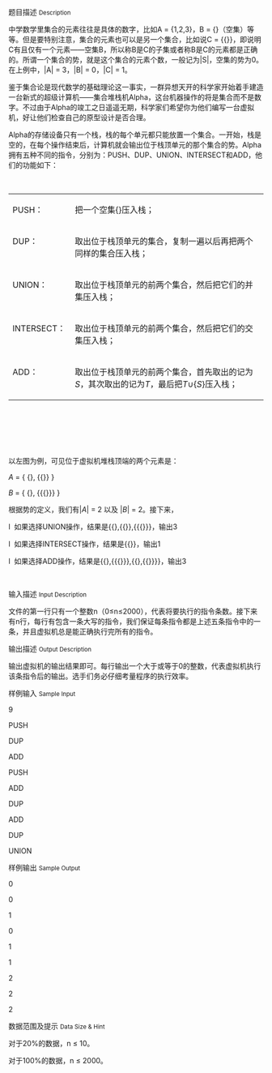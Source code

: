 <div class="panel panel-default">
<div class="area-title">
<span>
题目描述
<small>Description</small>
</span></div>
<div class="panel-body">

<p>中学数学里集合的元素往往是具体的数字，比如A = {1,2,3}，B = {}（空集）等等。但是要特别注意，集合的元素也可以是另一个集合，比如说C = {{}}，即说明C有且仅有一个元素——空集B，所以称B是C的子集或者称B是C的元素都是正确的。所谓一个集合的势，就是这个集合的元素个数，一般记为|S|，空集的势为0。在上例中，|A| = 3，|B| = 0，|C| = 1。</p>
<p>鉴于集合论是现代数学的基础理论这一事实，一群异想天开的科学家开始着手建造一台新式的超级计算机——集合堆栈机Alpha，这台机器操作的将是集合而不是数字。不过由于Alpha的竣工之日遥遥无期，科学家们希望你为他们编写一台虚拟机，好让他们检查自己的原型设计是否合理。</p>
<p>Alpha的存储设备只有一个栈，栈的每个单元都只能放置一个集合。一开始，栈是空的，在每个操作结束后，计算机就会输出位于栈顶单元的那个集合的势。Alpha拥有五种不同的指令，分别为：PUSH、DUP、UNION、INTERSECT和ADD，他们的功能如下：</p>
<p> </p>
<table border="0" cellpadding="0" cellspacing="0" style="">
<tbody>
<tr>
<td valign="top" width="108">
<p>PUSH：</p>
</td>
<td valign="top" width="468">
<p>把一个空集{}压入栈；</p>
</td>
</tr>
<tr>
<td valign="top" width="108">
<p>DUP：</p>
</td>
<td valign="top" width="468">
<p>取出位于栈顶单元的集合，复制一遍以后再把两个同样的集合压入栈；</p>
</td>
</tr>
<tr>
<td valign="top" width="108">
<p>UNION：</p>
</td>
<td valign="top" width="468">
<p>取出位于栈顶单元的前两个集合，然后把它们的并集压入栈；</p>
</td>
</tr>
<tr>
<td valign="top" width="108">
<p>INTERSECT：</p>
</td>
<td valign="top" width="468">
<p>取出位于栈顶单元的前两个集合，然后把它们的交集压入栈；</p>
</td>
</tr>
<tr>
<td valign="top" width="108">
<p>ADD：</p>
</td>
<td valign="top" width="468">
<p>取出位于栈顶单元的前两个集合，首先取出的记为<em>S</em>，其次取出的记为<em>T</em>，最后把<em>T</em>∪{<em>S</em>}压入栈；</p>
</td>
</tr>
</tbody>
</table>
<p> </p>
<p> </p>
<p> </p>
<p>以左图为例，可见位于虚拟机堆栈顶端的两个元素是：</p>
<p><em>A </em>= { {}, {{}} }</p>
<p><em>B </em>= { {}, {{{}}} }</p>
<p>根据势的定义，我们有|<em>A</em>| = 2 以及 |<em>B</em>|<em> </em>= 2。接下来，</p>
<p>l  如果选择UNION操作，结果是{{},{{}},{{{}}}，输出3</p>
<p>l  如果选择INTERSECT操作，结果是{{}}，输出1</p>
<p>l  如果选择ADD操作，结果是{{},{{{}}},{{},{{}}}}，输出3</p>
<p> </p>

</div>
</div>

<div class="panel panel-default">
<div class="area-title">
<span>
输入描述
<small>Input Description</small>
</span></div>
<div class="panel-body">
<p>文件的第一行只有一个整数n（0≤n≤2000），代表将要执行的指令条数。接下来有n行，每行有包含一条大写的指令，我们保证每条指令都是上述五条指令中的一条，并且虚拟机总是能正确执行完所有的指令。</p>

</div>
</div>
<div  class="panel panel-default">
<div class="area-title">
<span>
输出描述
<small>Output Description</small>
</span></div>
<div class="panel-body">

<p>输出虚拟机的输出结果即可。每行输出一个大于或等于0的整数，代表虚拟机执行该条指令后的输出。选手们务必仔细考量程序的执行效率。</p>

</div>
</div>


<div class="panel panel-default">
<div class="area-title">
<span>
样例输入
<small>Sample Input</small>
</span></div>
<div class="panel-body">
<p>9</p>
<p>PUSH</p>
<p>DUP</p>
<p>ADD</p>
<p>PUSH</p>
<p>ADD</p>
<p>DUP</p>
<p>ADD</p>
<p>DUP</p>
<p>UNION</p>

</div>
</div>

<div class="panel panel-default">
<div class="area-title">
<span>
样例输出
<small>Sample Output</small>
</span></div>
<div class="panel-body">
<p>0</p>
<p>0</p>
<p>1</p>
<p>0</p>
<p>1</p>
<p>1</p>
<p>2</p>
<p>2</p>
<p>2</p>

</div>
</div>

<div class="panel panel-default">
<div class="area-title">
<span>
数据范围及提示
<small>Data Size & Hint</small>
</span></div>
<div class="panel-body">
<p>对于20%的数据，n ≤ 10。</p>
<p>对于100%的数据，n ≤ 2000。</p>
</div>
</div>